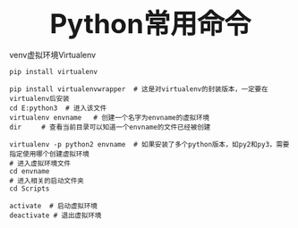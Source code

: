 <center><font size=28><b>Python常用命令</b></font></center>

venv虚拟环境Virtualenv 

```shell
pip install virtualenv

pip install virtualenvwrapper  # 这是对virtualenv的封装版本，一定要在virtualenv后安装 
cd E:python3  # 进入该文件
virtualenv envname   # 创建一个名字为envname的虚拟环境
dir     # 查看当前目录可以知道一个envname的文件已经被创建

virtualenv -p python2 envname  # 如果安装了多个python版本，如py2和py3，需要指定使用哪个创建虚拟环境
# 进入虚拟环境文件
cd envname
# 进入相关的启动文件夹
cd Scripts

activate  # 启动虚拟环境
deactivate # 退出虚拟环境
```


